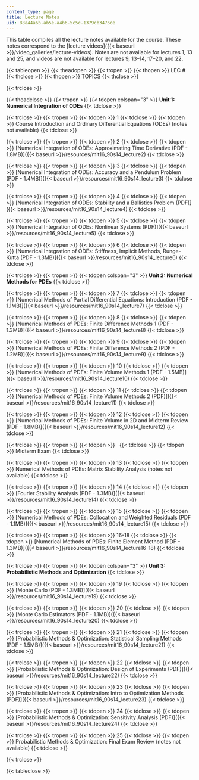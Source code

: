 ```yaml
---
content_type: page
title: Lecture Notes
uid: 88a44a6b-ab5e-a4b6-5c5c-1379cb3476ce
---
```


This table compiles all the lecture notes available for the course. These notes correspond to the [lecture videos]({{< baseurl >}}/video_galleries/lecture-videos). Notes are not available for lectures 1, 13 and 25, and videos are not available for lectures 9, 13–14, 17–20, and 22.

{{< tableopen >}}
{{< theadopen >}}
{{< tropen >}}
{{< thopen >}}
LEC #
{{< thclose >}}
{{< thopen >}}
TOPICS
{{< thclose >}}

{{< trclose >}}

{{< theadclose >}}
{{< tropen >}}
{{< tdopen colspan="3" >}}
**Unit 1: Numerical Integration of ODEs**
{{< tdclose >}}

{{< trclose >}}
{{< tropen >}}
{{< tdopen >}}
1
{{< tdclose >}}
{{< tdopen >}}
Course Introduction and Ordinary Differential Equations (ODEs) (notes not available)
{{< tdclose >}}

{{< trclose >}}
{{< tropen >}}
{{< tdopen >}}
2
{{< tdclose >}}
{{< tdopen >}}
[Numerical Integration of ODEs: Approximating Time Derivative (PDF - 1.8MB)]({{< baseurl >}}/resources/mit16_90s14_lecture2)
{{< tdclose >}}

{{< trclose >}}
{{< tropen >}}
{{< tdopen >}}
3
{{< tdclose >}}
{{< tdopen >}}
[Numerical Integration of ODEs: Accuracy and a Pendulum Problem (PDF - 1.4MB)]({{< baseurl >}}/resources/mit16_90s14_lecture3)
{{< tdclose >}}

{{< trclose >}}
{{< tropen >}}
{{< tdopen >}}
4
{{< tdclose >}}
{{< tdopen >}}
[Numerical Integration of ODEs: Stability and a Ballistics Problem (PDF)]({{< baseurl >}}/resources/mit16_90s14_lecture4)
{{< tdclose >}}

{{< trclose >}}
{{< tropen >}}
{{< tdopen >}}
5
{{< tdclose >}}
{{< tdopen >}}
[Numerical Integration of ODEs: Nonlinear Systems (PDF)]({{< baseurl >}}/resources/mit16_90s14_lecture5)
{{< tdclose >}}

{{< trclose >}}
{{< tropen >}}
{{< tdopen >}}
6
{{< tdclose >}}
{{< tdopen >}}
[Numerical Integration of ODEs: Stiffness, Implicit Methods, Runge-Kutta (PDF - 1.3MB)]({{< baseurl >}}/resources/mit16_90s14_lecture6)
{{< tdclose >}}

{{< trclose >}}
{{< tropen >}}
{{< tdopen colspan="3" >}}
**Unit 2: Numerical Methods for PDEs**
{{< tdclose >}}

{{< trclose >}}
{{< tropen >}}
{{< tdopen >}}
7
{{< tdclose >}}
{{< tdopen >}}
[Numerical Methods of Partial Differential Equations: Introduction (PDF - 1.1MB)]({{< baseurl >}}/resources/mit16_90s14_lecture7)
{{< tdclose >}}

{{< trclose >}}
{{< tropen >}}
{{< tdopen >}}
8
{{< tdclose >}}
{{< tdopen >}}
[Numerical Methods of PDEs: Finite Difference Methods 1 (PDF - 1.3MB)]({{< baseurl >}}/resources/mit16_90s14_lecture8)
{{< tdclose >}}

{{< trclose >}}
{{< tropen >}}
{{< tdopen >}}
9
{{< tdclose >}}
{{< tdopen >}}
[Numerical Methods of PDEs: Finite Difference Methods 2 (PDF - 1.2MB)]({{< baseurl >}}/resources/mit16_90s14_lecture9)
{{< tdclose >}}

{{< trclose >}}
{{< tropen >}}
{{< tdopen >}}
10
{{< tdclose >}}
{{< tdopen >}}
[Numerical Methods of PDEs: Finite Volume Methods 1 (PDF - 1.5MB)]({{< baseurl >}}/resources/mit16_90s14_lecture10)
{{< tdclose >}}

{{< trclose >}}
{{< tropen >}}
{{< tdopen >}}
11
{{< tdclose >}}
{{< tdopen >}}
[Numerical Methods of PDEs: Finite Volume Methods 2 (PDF)]({{< baseurl >}}/resources/mit16_90s14_lecture11)
{{< tdclose >}}

{{< trclose >}}
{{< tropen >}}
{{< tdopen >}}
12
{{< tdclose >}}
{{< tdopen >}}
[Numerical Methods of PDEs: Finite Volume in 2D and Midterm Review (PDF - 1.8MB)]({{< baseurl >}}/resources/mit16_90s14_lecture12)
{{< tdclose >}}

{{< trclose >}}
{{< tropen >}}
{{< tdopen >}}
 
{{< tdclose >}}
{{< tdopen >}}
Midterm Exam
{{< tdclose >}}

{{< trclose >}}
{{< tropen >}}
{{< tdopen >}}
13
{{< tdclose >}}
{{< tdopen >}}
Numerical Methods of PDEs: Matrix Stability Analysis (notes not available)
{{< tdclose >}}

{{< trclose >}}
{{< tropen >}}
{{< tdopen >}}
14
{{< tdclose >}}
{{< tdopen >}}
[Fourier Stability Analysis (PDF - 1.3MB)]({{< baseurl >}}/resources/mit16_90s14_lecture14)
{{< tdclose >}}

{{< trclose >}}
{{< tropen >}}
{{< tdopen >}}
15
{{< tdclose >}}
{{< tdopen >}}
[Numerical Methods of PDEs: Collocation and Weighted Residuals (PDF - 1.1MB)]({{< baseurl >}}/resources/mit16_90s14_lecture15)
{{< tdclose >}}

{{< trclose >}}
{{< tropen >}}
{{< tdopen >}}
16-18
{{< tdclose >}}
{{< tdopen >}}
[Numerical Methods of PDEs: Finite Element Method (PDF - 1.3MB)]({{< baseurl >}}/resources/mit16_90s14_lecture16-18)
{{< tdclose >}}

{{< trclose >}}
{{< tropen >}}
{{< tdopen colspan="3" >}}
**Unit 3: Probabilistic Methods and Optimization**
{{< tdclose >}}

{{< trclose >}}
{{< tropen >}}
{{< tdopen >}}
19
{{< tdclose >}}
{{< tdopen >}}
[Monte Carlo (PDF - 1.3MB)]({{< baseurl >}}/resources/mit16_90s14_lecture19)
{{< tdclose >}}

{{< trclose >}}
{{< tropen >}}
{{< tdopen >}}
20
{{< tdclose >}}
{{< tdopen >}}
[Monte Carlo Estimators (PDF - 1.1MB)]({{< baseurl >}}/resources/mit16_90s14_lecture20)
{{< tdclose >}}

{{< trclose >}}
{{< tropen >}}
{{< tdopen >}}
21
{{< tdclose >}}
{{< tdopen >}}
[Probabilistic Methods & Optimization: Statistical Sampling Methods (PDF - 1.5MB)]({{< baseurl >}}/resources/mit16_90s14_lecture21)
{{< tdclose >}}

{{< trclose >}}
{{< tropen >}}
{{< tdopen >}}
22
{{< tdclose >}}
{{< tdopen >}}
[Probabilistic Methods & Optimization: Design of Experiments (PDF)]({{< baseurl >}}/resources/mit16_90s14_lecture22)
{{< tdclose >}}

{{< trclose >}}
{{< tropen >}}
{{< tdopen >}}
23
{{< tdclose >}}
{{< tdopen >}}
[Probabilistic Methods & Optimization: Intro to Optimization Methods (PDF)]({{< baseurl >}}/resources/mit16_90s14_lecture23)
{{< tdclose >}}

{{< trclose >}}
{{< tropen >}}
{{< tdopen >}}
24
{{< tdclose >}}
{{< tdopen >}}
[Probabilistic Methods & Optimization: Sensitivity Analysis (PDF)]({{< baseurl >}}/resources/mit16_90s14_lecture24)
{{< tdclose >}}

{{< trclose >}}
{{< tropen >}}
{{< tdopen >}}
25
{{< tdclose >}}
{{< tdopen >}}
Probabilistic Methods & Optimization: Final Exam Review (notes not available)
{{< tdclose >}}

{{< trclose >}}

{{< tableclose >}}